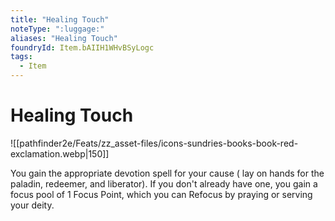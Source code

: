 ```yaml
---
title: "Healing Touch"
noteType: ":luggage:"
aliases: "Healing Touch"
foundryId: Item.bAIIH1WHvBSyLogc
tags:
  - Item
---
```


# Healing Touch
![[pathfinder2e/Feats/zz_asset-files/icons-sundries-books-book-red-exclamation.webp|150]]

You gain the appropriate devotion spell for your cause ( lay on hands for the paladin, redeemer, and liberator). If you don't already have one, you gain a focus pool of 1 Focus Point, which you can Refocus by praying or serving your deity.
